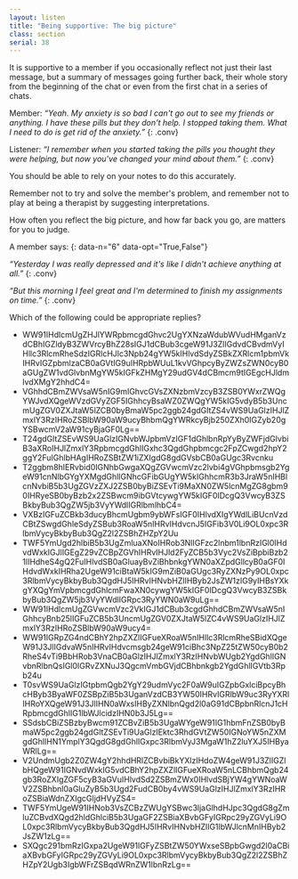 ```yaml
---
layout: listen
title: "Being supportive: The big picture"
class: section
serial: 38
---
```

It is supportive to a member if you occasionally reflect not just their last message, but a summary of messages going further back, their whole story from the beginning of the chat or even from the first chat in a series of chats.

Member: *“Yeah. My anxiety is so bad I can't go out to see my friends or anything. I have these pills but they don't help. I stopped taking them. What I need to do is get rid of the anxiety.”*
{: .conv}

Listener: *“I remember when you started taking the pills you thought they were helping, but now you've changed your mind about them.”*
{: .conv}

You should be able to rely on your notes to do this accurately.

Remember not to try and solve the member's problem, and remember not to play at being a therapist by suggesting interpretations.

How often you reflect the big picture, and how far back you go, are matters for you to judge.

A member says:
{: data-n="6" data-opt="True,False"}

*“Yesterday I was really depressed and it's like I didn't achieve anything at all.”*
{: .conv}

*“But this morning I feel great and I'm determined to finish my assignments on time.”*
{: .conv}

Which of the following could be appropriate replies?

- WW91IHdlcmUgZHJlYWRpbmcgdGhvc2UgYXNzaWdubWVudHMganVzdCBhIGZldyB3ZWVrcyBhZ28sIGJ1dCBub3cgeW91J3ZlIGdvdCBvdmVyIHllc3RlcmRheSdzIGRlcHJlc3Npb24gYW5kIHlvdSdyZSBkZXRlcm1pbmVkIHRvIGZpbmlzaCB0aGVtIG9uIHRpbWUuL1kvVGhpcyByZWZsZWN0cyB0aGUgZW1vdGlvbnMgYW5kIGFkZHMgY29udGV4dCBmcm9tIGEgcHJldmlvdXMgY2hhdC4=
- VGhhdCBmZWVsaW5nIG9mIGhvcGVsZXNzbmVzcyB3ZSB0YWxrZWQgYWJvdXQgeWVzdGVyZGF5IGhhcyBsaWZ0ZWQgYW5kIG5vdyB5b3UncmUgZGV0ZXJtaW5lZCB0byBmaW5pc2ggb24gdGltZS4vWS9UaGlzIHJlZmxlY3RzIHRoZSBlbW90aW9ucyBhbmQgYWRkcyBjb250ZXh0IGZyb20gYSBwcmV2aW91cyBjaGF0Lg==
- T24gdGltZSEvWS9UaGlzIGNvbWJpbmVzIGF1dGhlbnRpYyByZWFjdGlvbiB3aXRoIHJlZmxlY3RpbmcgdGhlIGxhc3QgdGhpbmcgc2FpZCwgd2hpY2ggY2FuIGhlbHAgIHRoZSBtZW1iZXIgdG8gdGVsbCB0aGUgc3Rvcnku
- T2ggbm8hIERvbid0IGNhbGwgaXQgZGVwcmVzc2lvbi4gVGhpbmsgb2YgeW91cnNlbGYgYXMgdGhlIGNhcGFibGUgYW5kIGhhcmR3b3JraW5nIHBlcnNvbiB5b3UgZGVzZXJ2ZSB0byBiZSEvTi9MaXN0ZW5lcnMgZG8gbm90IHRyeSB0byBzb2x2ZSBwcm9ibGVtcywgYW5kIGF0IDcgQ3VwcyB3ZSBkbyBub3QgZW5jb3VyYWdlIGRlbmlhbC4=
- VXBzIGFuZCBkb3ducyBhcmUgbm9ybWFsIGF0IHlvdXIgYWdlLiBUcnVzdCBtZSwgdGhleSdyZSBub3RoaW5nIHRvIHdvcnJ5IGFib3V0Li9OL0xpc3RlbmVycyBkbyBub3QgZ2l2ZSBhZHZpY2Uu
- TWF5YmUgd2hlbiB5b3UgZmluaXNoIHRob3NlIGFzc2lnbm1lbnRzIGl0IHdvdWxkIGJlIGEgZ29vZCBpZGVhIHRvIHJld2FyZCB5b3Vyc2VsZiBpbiBzb21lIHdheS4gQ2FuIHlvdSB0aGluayBvZiBhbnkgYWN0aXZpdGllcyB0aGF0IHdvdWxkIHRha2UgeW91ciBtaW5kIG9mZiB0aGUgc3RyZXNzPy9OL0xpc3RlbmVycyBkbyBub3QgdHJ5IHRvIHNvbHZlIHByb2JsZW1zIG9yIHBsYXkgYXQgYmVpbmcgdGhlcmFwaXN0cywgYW5kIGF0IDcgQ3VwcyB3ZSBkbyBub3QgZW5jb3VyYWdlIGRpc3RyYWN0aW9uLg==
- WW91IHdlcmUgZGVwcmVzc2VkIGJ1dCBub3cgdGhhdCBmZWVsaW5nIGhhcyBnb25lIGFuZCB5b3UncmUgZGV0ZXJtaW5lZC4vWS9UaGlzIHJlZmxlY3RzIHRoZSBlbW90aW9ucy4=
- WW91IGRpZG4ndCBhY2hpZXZlIGFueXRoaW5nIHllc3RlcmRheSBidXQgeW91J3JlIGdvaW5nIHRvIHdvcmsgb24geW91ciBhc3NpZ25tZW50cyB0b2RheS4vTi9BbHRob3VnaCB0aGlzIHJlZmxlY3RzIHNvbWUgb2YgdGhlIGNvbnRlbnQsIGl0IGRvZXNuJ3QgcmVmbGVjdCBhbnkgb2YgdGhlIGVtb3Rpb24u
- T0svWS9UaGlzIGtpbmQgb2YgY29udmVyc2F0aW9uIGZpbGxlciBpcyBhcHByb3ByaWF0ZSBpZiB5b3UganVzdCB3YW50IHRvIGRlbW9uc3RyYXRlIHRoYXQgeW91J3JlIHN0aWxsIHByZXNlbnQgd2l0aG91dCBpbnRlcnJ1cHRpbmcgdGhlIG1lbWJlcidzIHN0b3J5Lg==
- SSdsbCBiZSBzbyBwcm91ZCBvZiB5b3UgaWYgeW91IG1hbmFnZSB0byBmaW5pc2ggb24gdGltZSEvTi9UaGlzIEktc3RhdGVtZW50IGNoYW5nZXMgdGhlIHN1YmplY3QgdG8gdGhlIGxpc3RlbmVyJ3MgaW1hZ2luYXJ5IHByaWRlLg==
- V2UndmUgb2Z0ZW4gY2hhdHRlZCBvbiBkYXlzIHdoZW4geW91J3ZlIGZlbHQgeW91IGNvdWxkIG5vdCBhY2hpZXZlIGFueXRoaW5nLCBhbmQgb24gb3RoZXIgZGF5cyB3aGVuIHlvdSd2ZSBmZWx0IHlvdSBjYW4gYWNoaWV2ZSBhbnl0aGluZyB5b3Ugd2FudCB0by4vWS9UaGlzIHJlZmxlY3RzIHRoZSBiaWdnZXIgcGljdHVyZS4=
- TWF5YmUgeW91IHNob3VsZCBzZWUgYSBwc3ljaGlhdHJpc3QgdG8gZmluZCBvdXQgd2hldGhlciB5b3UgaGF2ZSBiaXBvbGFyIGRpc29yZGVyLi9OL0xpc3RlbmVycyBkbyBub3QgdHJ5IHRvIHNvbHZlIG1lbWJlcnMnIHByb2JsZW1zLg==
- SXQgc291bmRzIGxpa2UgeW91IGFyZSBtZW50YWxseSBpbGwgd2l0aCBiaXBvbGFyIGRpc29yZGVyLi9OL0xpc3RlbmVycyBkbyBub3QgZ2l2ZSBhZHZpY2Ugb3IgbWFrZSBqdWRnZW1lbnRzLg==
